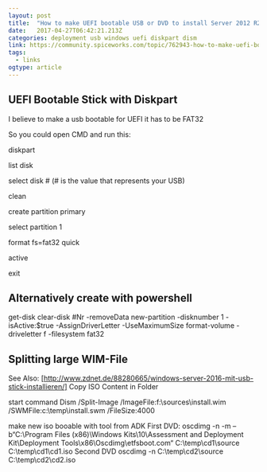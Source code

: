 ```yaml
---
layout: post 
title:  "How to make UEFI bootable USB or DVD to install Server 2012 R2" 
date:   2017-04-27T06:42:21.213Z 
categories: deployment usb windows uefi diskpart dism
link: https://community.spiceworks.com/topic/762943-how-to-make-uefi-bootable-usb-or-dvd-to-install-server-2012-r2 
tags:
  - links
ogtype: article 
---
```


## UEFI Bootable Stick with Diskpart
I believe to make a usb bootable for UEFI it has to be FAT32

So you could open CMD and run this:

diskpart

list disk

select disk # (# is the value that represents your USB)

clean

create partition primary

select partition 1

format fs=fat32 quick

active

exit

## Alternatively create with powershell
get-disk
clear-disk #Nr -removeData
new-partition -disknumber 1 -isActive:$true -AssignDriverLetter -UseMaximumSize
format-volume -driveletter f -filesystem fat32



## Splitting large WIM-File

See Also: [http://www.zdnet.de/88280665/windows-server-2016-mit-usb-stick-installieren/]
Copy ISO Content in Folder

start command
Dism /Split-Image /ImageFile:f:\sources\install.wim /SWMFile:c:\temp\install.swm /FileSize:4000

make new iso booable with tool from ADK
First DVD:
oscdimg -n -m –b“C:\Program Files (x86)\Windows Kits\10\Assessment and Deployment Kit\Deployment Tools\x86\Oscdimg\etfsboot.com“ C:\temp\cd1\source C:\temp\cd1\cd1.iso
Second DVD
oscdimg -n C:\temp\cd2\source C:\temp\cd2\cd2.iso



